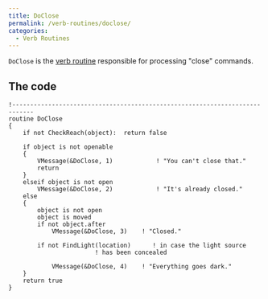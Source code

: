 ```yaml
---
title: DoClose
permalink: /verb-routines/doclose/
categories: 
  - Verb Routines
---
```


`DoClose` is the [verb routine](:Category:Verb_Routines)
responsible for processing "close" commands.

## The code

    !----------------------------------------------------------------------------
    routine DoClose
    {
        if not CheckReach(object):  return false

        if object is not openable
        {
            VMessage(&DoClose, 1)            ! "You can't close that."
            return
        }
        elseif object is not open
            VMessage(&DoClose, 2)            ! "It's already closed."
        else
        {
            object is not open
            object is moved
            if not object.after
                VMessage(&DoClose, 3)    ! "Closed."

            if not FindLight(location)      ! in case the light source
                            ! has been concealed

                VMessage(&DoClose, 4)    ! "Everything goes dark."
        }
        return true
    }
